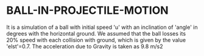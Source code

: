 # BALL-IN-PROJECTILE-MOTION
 It is a simulation of a ball with initial speed 'u' with an inclination of 'angle' in degrees with the horizontal ground.
 We assumed that the ball losses its 20% speed with each collision with ground, which is given by the value 'elst'=0.7.
 The acceleration due to Gravity is taken as 9.8 m/s2
